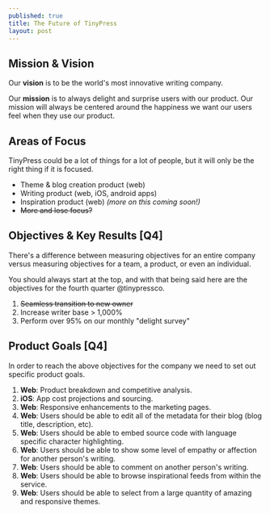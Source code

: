 ```yaml
---
published: true
title: The Future of TinyPress
layout: post
---
```

## Mission & Vision
Our <strong>vision</strong> is to be the world's most innovative writing company.

Our <strong>mission</strong> is to always delight and surprise users with our product. Our mission will always be centered around the happiness we want our users feel when they use our product.

## Areas of Focus
TinyPress could be a lot of things for a lot of people, but it will only be the right thing if it is focused.

- Theme & blog creation product (web)
- Writing product (web, iOS, android apps)
- Inspiration product (web) _(more on this coming soon!)_
- <strike>More and lose focus?</strike>

## Objectives & Key Results [Q4]
There's a difference between measuring objectives for an entire company versus measuring objectives for a team, a product, or even an individual. 

You should always start at the top, and with that being said here are the objectives for the fourth quarter @tinypressco.

1. <strike>Seamless transition to new owner</strike>
2. Increase writer base > 1,000% 
3. Perform over 95% on our monthly "delight survey"

## Product Goals [Q4]
In order to reach the above objectives for the company we need to set out specific product goals. 

1. <strong>Web</strong>: Product breakdown and competitive analysis.
2. <strong>iOS</strong>: App cost projections and sourcing.
3. <strong>Web</strong>: Responsive enhancements to the marketing pages.
4. <strong>Web</strong>: Users should be able to edit all of the metadata for their blog (blog title, description, etc).
5. <strong>Web</strong>: Users should be able to embed source code with language specific character highlighting.
6. <strong>Web</strong>: Users should be able to show some level of empathy or affection for another person's writing.
7. <strong>Web</strong>: Users should be able to comment on another person's writing.
8. <strong>Web</strong>: Users should be able to browse inspirational feeds from within the service.
9. <strong>Web</strong>: Users should be able to select from a large quantity of amazing and responsive themes.